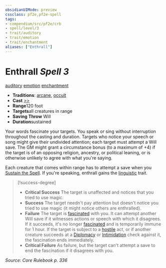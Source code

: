 ```yaml
---
obsidianUIMode: preview
cssclass: pf2e,pf2e-spell
tags:
- compendium/src/pf2e/crb
- spell/level/3
- trait/auditory
- trait/emotion
- trait/enchantment
aliases: ["Enthrall"]
---
```

# Enthrall *Spell 3*   
[auditory](/rules/traits/auditory.md)  [emotion](/rules/traits/emotion.md)  [enchantment](/rules/traits/enchantment.md)  

- **Traditions**: [arcane](/rules/traits/arcane.md), [occult](/rules/traits/occult.md)
- **Cast** [>>](/rules/core-rulebook/chapter-9-playing-the-game.md#Actions "Two-Action") 
- **Range**120 foot
- **Targets**all creatures in range
- **Saving Throw** Will
- **Duration**sustained

Your words fascinate your targets. You speak or sing without interruption throughout the casting and duration. Targets who notice your speech or song might give their undivided attention; each target must attempt a Will save. The GM might grant a circumstance bonus (to a maximum of +4) if the target is of an opposing religion, ancestry, or political leaning, or is otherwise unlikely to agree with what you're saying.

Each creature that comes within range has to attempt a save when you [Sustain the Spell](/rules/actions/sustain-a-spell.md). If you're speaking, enthrall gains the [linguistic](/rules/traits/linguistic.md) trait.

> [!success-degree] 
> - **Critical Success** The target is unaffected and notices that you tried to use magic.
> - **Success** The target needn't pay attention but doesn't notice you tried to use magic (it might notice others are enthralled).
> - **Failure** The target is [fascinated](/rules/conditions.md#Fascinated) with you. It can attempt another Will save if it witnesses actions or speech with which it disagrees. If it succeeds, it's no longer [fascinated](/rules/conditions.md#Fascinated) and is temporarily immune for 1 hour. If the target is subject to a [hostile](/rules/conditions.md#Hostile) act, or if another creature succeeds at a [Diplomacy](/compendium/skills.md#Diplomacy) or [Intimidation](/compendium/skills.md#Intimidation) check against it, the fascination ends immediately.
> - **Critical Failure** As failure, but the target can't attempt a save to end the fascination if it disagrees with you.

*Source: Core Rulebook p. 336*